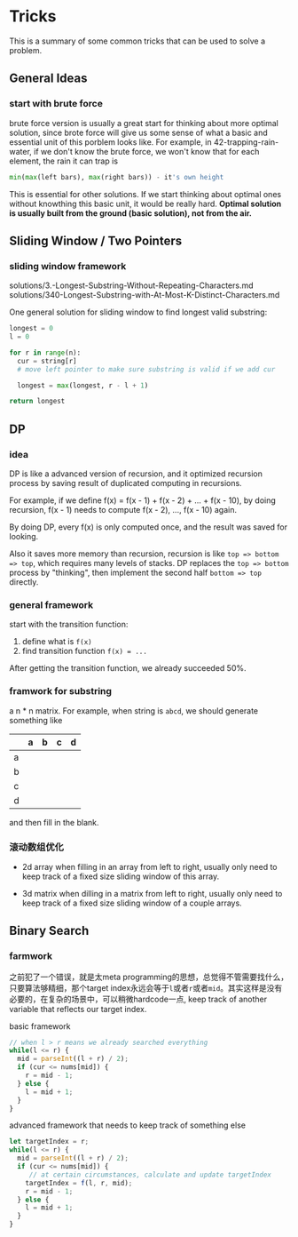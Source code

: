 # Tricks
This is a summary of some common tricks that can be used to solve a problem.

## General Ideas
### start with brute force
brute force version is usually a great start for thinking about more optimal solution, since brote force will give us some sense of what a basic and essential unit of this porblem looks like. For example, in 42-trapping-rain-water, if we don't know the brute force, we won't know that for each element, the rain it can trap is
```py
min(max(left bars), max(right bars)) - it's own height
```
This is essential for other solutions. If we start thinking about optimal ones without knowthing this basic unit, it would be really hard.
**Optimal solution is usually built from the ground (basic solution), not from the air.**

## Sliding Window / Two Pointers
### sliding window framework
solutions/3.-Longest-Substring-Without-Repeating-Characters.md
solutions/340-Longest-Substring-with-At-Most-K-Distinct-Characters.md

One general solution for sliding window to find longest valid substring:
```py
longest = 0
l = 0

for r in range(n):
  cur = string[r]
  # move left pointer to make sure substring is valid if we add cur

  longest = max(longest, r - l + 1)

return longest

```

## DP
### idea
DP is like a advanced version of recursion, and it optimized recursion process by saving result of duplicated computing in recursions.

For example, if we define f(x) = f(x - 1) + f(x - 2) + ... + f(x - 10), by doing recursion, f(x - 1) needs to compute f(x - 2), ..., f(x - 10) again.

By doing DP, every f(x) is only computed once, and the result was saved for looking.

Also it saves more memory than recursion, recursion is like `top => bottom => top`, which requires many levels of stacks. DP replaces the `top => bottom` process by "thinking", then implement the second half `bottom => top` directly.
### general framework
start with the transition function:
1) define what is `f(x)`
2) find transition function `f(x) = ...`
  
After getting the transition function, we already succeeded 50%.

### framwork for substring
a n * n matrix. For example, when string is `abcd`, we should generate something like

|   | a | b | c | d |
|---|---|---|---|---|
| a |   |   |   |   |
| b |   |   |   |   |
| c |   |   |   |   |
| d |   |   |   |   |

and then fill in the blank.

### 滚动数组优化
- 2d array
  when filling in an array from left to right, usually only need to keep track of a fixed size sliding window of this array. 

- 3d matrix
  when dilling in a matrix from left to right, usually only need to keep track of a fixed size sliding window of a couple arrays.

## Binary Search
### farmwork
之前犯了一个错误，就是太meta programming的思想，总觉得不管需要找什么，只要算法够精细，那个target index永远会等于`l`或者`r`或者`mid`。其实这样是没有必要的，在复杂的场景中，可以稍微hardcode一点, keep track of another variable that reflects our target index.

basic framework
```ts
// when l > r means we already searched everything
while(l <= r) {
  mid = parseInt((l + r) / 2);
  if (cur <= nums[mid]) {
    r = mid - 1;
  } else {
    l = mid + 1;
  }
}
```

advanced framework that needs to keep track of something else
```ts
let targetIndex = r;   
while(l <= r) {
  mid = parseInt((l + r) / 2);
  if (cur <= nums[mid]) {
     // at certain circumstances, calculate and update targetIndex
    targetIndex = f(l, r, mid);   
    r = mid - 1;
  } else {
    l = mid + 1;
  }
}
```